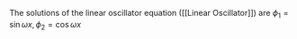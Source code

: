 The solutions of the linear oscillator equation ([[Linear Oscillator]]) are $\phi_1 = \sin\omega x, \phi_2 = \cos \omega x$